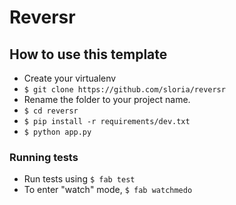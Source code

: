# Reversr

## How to use this template 

- Create your virtualenv
- `$ git clone https://github.com/sloria/reversr`
- Rename the folder to your project name.
- `$ cd reversr`
- `$ pip install -r requirements/dev.txt`
- `$ python app.py`

### Running tests
- Run tests using  `$ fab test`
- To enter "watch" mode,  `$ fab watchmedo`
